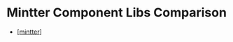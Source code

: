 # Mintter Component Libs Comparison

- [[mintter]]

[//begin]: # "Autogenerated link references for markdown compatibility"
[mintter]: ../mintter "Mintter"
[//end]: # "Autogenerated link references"